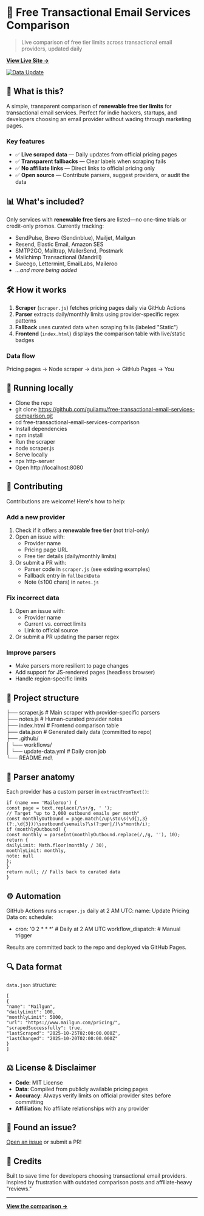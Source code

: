 # 📧 Free Transactional Email Services Comparison

> Live comparison of free tier limits across transactional email providers, updated daily

**[View Live Site →](https://guilamu.github.io/free-transactional-email-services-comparison/)**

[![Data Update](https://github.com/guilamu/free-transactional-email-services-comparison/actions/workflows/update-data.yml/badge.svg)](https://github.com/guilamu/free-transactional-email-services-comparison/actions)

## 🎯 What is this?

A simple, transparent comparison of **renewable free tier limits** for transactional email services. Perfect for indie hackers, startups, and developers choosing an email provider without wading through marketing pages.

### Key features
- ✅ **Live scraped data** — Daily updates from official pricing pages
- ✅ **Transparent fallbacks** — Clear labels when scraping fails
- ✅ **No affiliate links** — Direct links to official pricing only
- ✅ **Open source** — Contribute parsers, suggest providers, or audit the data

## 📊 What's included?

Only services with **renewable free tiers** are listed—no one-time trials or credit-only promos. Currently tracking:

- SendPulse, Brevo (Sendinblue), Mailjet, Mailgun
- Resend, Elastic Email, Amazon SES
- SMTP2GO, Mailtrap, MailerSend, Postmark
- Mailchimp Transactional (Mandrill)
- Sweego, Lettermint, EmailLabs, Maileroo
- *...and more being added*

## 🛠️ How it works

1. **Scraper** (`scraper.js`) fetches pricing pages daily via GitHub Actions
2. **Parser** extracts daily/monthly limits using provider-specific regex patterns
3. **Fallback** uses curated data when scraping fails (labeled "Static")
4. **Frontend** (`index.html`) displays the comparison table with live/static badges

### Data flow
Pricing pages → Node scraper → data.json → GitHub Pages → You


## 🚀 Running locally

- Clone the repo
- git clone https://github.com/guilamu/free-transactional-email-services-comparison.git
- cd free-transactional-email-services-comparison
- Install dependencies
- npm install
- Run the scraper
- node scraper.js
- Serve locally
- npx http-server
- Open http://localhost:8080

## 🤝 Contributing

Contributions are welcome! Here's how to help:

### Add a new provider

1. Check if it offers a **renewable free tier** (not trial-only)
2. Open an issue with:
   - Provider name
   - Pricing page URL
   - Free tier details (daily/monthly limits)
3. Or submit a PR with:
   - Parser code in `scraper.js` (see existing examples)
   - Fallback entry in `fallbackData`
   - Note (≤100 chars) in `notes.js`

### Fix incorrect data

1. Open an issue with:
   - Provider name
   - Current vs. correct limits
   - Link to official source
2. Or submit a PR updating the parser regex

### Improve parsers

- Make parsers more resilient to page changes
- Add support for JS-rendered pages (headless browser)
- Handle region-specific limits

## 📂 Project structure

├── scraper.js # Main scraper with provider-specific parsers\
├── notes.js # Human-curated provider notes\
├── index.html # Frontend comparison table\
├── data.json # Generated daily data (committed to repo)\
├── .github/\
│ └── workflows/\
│ └── update-data.yml # Daily cron job\
└── README.md\


## 🧩 Parser anatomy

Each provider has a custom parser in `extractFromText()`:
```// Example: Maileroo parser
if (name === 'Maileroo') {
const page = text.replace(/\s+/g, ' ');
// Target "up to 3,000 outbound emails per month"
const monthlyOutbound = page.match(/up\sto\s(\d{1,3}(?:,\d{3}))\soutbound\semails?\s(?:per|/)\s*month/i);
if (monthlyOutbound) {
const monthly = parseInt(monthlyOutbound.replace(/,/g, ''), 10);
return {
dailyLimit: Math.floor(monthly / 30),
monthlyLimit: monthly,
note: null
};
}
return null; // Falls back to curated data
}
```
## ⚙️ Automation

GitHub Actions runs `scraper.js` daily at 2 AM UTC:
name: Update Pricing Data
on:
schedule:
- cron: '0 2 * * *' # Daily at 2 AM UTC
workflow_dispatch: # Manual trigger

Results are committed back to the repo and deployed via GitHub Pages.

## 🔍 Data format

`data.json` structure:
```
[
{
"name": "Mailgun",
"dailyLimit": 100,
"monthlyLimit": 5000,
"url": "https://www.mailgun.com/pricing/",
"scrapedSuccessfully": true,
"lastScraped": "2025-10-25T02:00:00.000Z",
"lastChanged": "2025-10-20T02:00:00.000Z"
}
]
```

## ⚖️ License & Disclaimer

- **Code**: MIT License
- **Data**: Compiled from publicly available pricing pages
- **Accuracy**: Always verify limits on official provider sites before committing
- **Affiliation**: No affiliate relationships with any provider

## 🐛 Found an issue?

[Open an issue](https://github.com/guilamu/free-transactional-email-services-comparison/issues/new) or submit a PR!

## 🙏 Credits

Built to save time for developers choosing transactional email providers. Inspired by frustration with outdated comparison posts and affiliate-heavy "reviews."

---

**[View the comparison →](https://guilamu.github.io/free-transactional-email-services-comparison/)**
